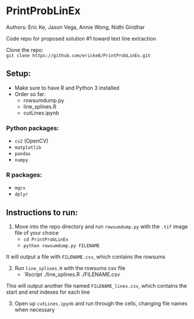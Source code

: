 # PrintProbLinEx
Authors: Eric Ke, Jason Vega, Annie Wong, Nidhi Giridhar

Code repo for proposed solution #1 toward text line extraction

Clone the repo:  
`git clone https://github.com/ericke8/PrintProbLinEx.git`

## Setup:
- Make sure to have R and Python 3 installed
- Order so far:
    - rowsumdump.py
    - line_splines.R
    - cutLines.ipynb
    
### Python packages:
- `cv2` (OpenCV)
- `matplotlib`
- `pandas`
- `numpy`

### R packages:
- `mgcv`
- `dplyr`


## Instructions to run:
1. Move into the repo directory and run `rowsumdump.py` with the `.tif` image file of your choice
    - `cd PrintProbLinEx`
    - `python rowsumdump.py FILENAME`
    
It will output a file with `FILENAME.csv`, which contains the rowsums

2. Run `line_splines.R` with the rowsums csv file
    - `Rscript ./line_splines.R ./FILENAME.csv  
    
This will output another file named `FILENAME_lines.csv`, which contains the start and end indexes for each line

3. Open up `cutLines.ipynb` and run through the cells, changing file names when necessary
